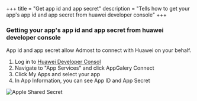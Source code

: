 +++
title = "Get app id and app secret"
description = "Tells how to get your app's app id and app secret from huawei developer console"
+++

### Getting your app's app id and app secret from huawei developer console

App id and app secret allow Admost to connect with Huawei on your behalf.

1. Log in to [Huawei Developer Consol](https://developer.huawei.com/consumer/en/console)
2. Navigate to "App Services" and click AppGalery Connect
3. Click My Apps and select your app
4. In App Information, you can see App ID and App Secret

![Apple Shared Secret](/amrapi/images/huawei_appID_appSecret.png?classes=shadow)
